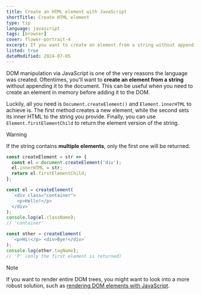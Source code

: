 ```yaml
---
title: Create an HTML element with JavaScript
shortTitle: Create HTML element
type: tip
language: javascript
tags: [browser]
cover: flower-portrait-4
excerpt: If you want to create an element from a string without appending it to the document, you can use a few lines of JavaScript.
listed: true
dateModified: 2024-07-05
---
```


DOM manipulation via JavaScript is one of the very reasons the language was created. Oftentimes, you'll want to **create an element from a string** without appending it to the document. This can be useful when you need to create an element in memory before adding it to the DOM.

Luckily, all you need is `Document.createElement()` and `Element.innerHTML` to achieve is. The first method creates a new element, while the second sets its inner HTML to the string you provide. Finally, you can use `Element.firstElementChild` to return the element version of the string.

> [!WARNING]
>
> If the string contains **multiple elements**, only the first one will be returned.

```js
const createElement = str => {
  const el = document.createElement('div');
  el.innerHTML = str;
  return el.firstElementChild;
};

const el = createElement(
  `<div class="container">
    <p>Hello!</p>
  </div>`
);
console.log(el.className);
// 'container'

const other = createElement(
  `<p>Hi!</p> <div>Bye!</div>`
);
console.log(other.tagName);
// 'P' (only the first element is returned)
```

> [!NOTE]
>
> If you want to render entire DOM trees, you might want to look into a more robust solution, such as [rendering DOM elements with JavaScript](/js/s/render-dom-element).
